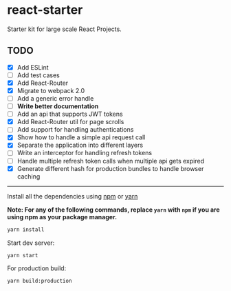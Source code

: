 # react-starter
Starter kit for large scale React Projects.

## TODO
- [x] Add ESLint
- [ ] Add test cases
- [x] Add React-Router 
- [x] Migrate to webpack 2.0
- [ ] Add a generic error handle
- [ ] **Write better documentation**
- [ ] Add an api that supports JWT tokens
- [x] Add React-Router util for page scrolls
- [ ] Add support for handling authentications
- [x] Show how to handle a simple api request call
- [x] Separate the application into different layers
- [ ] Write an interceptor for handling refresh tokens
- [ ] Handle multiple refresh token calls when multiple api gets expired
- [x] Generate different hash for production bundles to handle browser caching

______

Install all the dependencies using [npm](https://www.npmjs.com/) or [yarn](https://yarnpkg.com/)

**Note: For any of the following commands, replace `yarn` with `npm` if you are using npm as your package manager.**

```bash
yarn install
```

Start dev server:

```bash
yarn start
```

For production build:

```bash
yarn build:production
```

